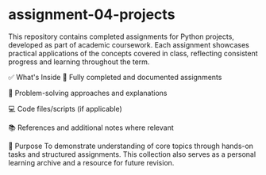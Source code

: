 # assignment-04-projects
This repository contains completed assignments for Python projects, developed as part of academic coursework. Each assignment showcases practical applications of the concepts covered in class, reflecting consistent progress and learning throughout the term.

✅ What's Inside
📄 Fully completed and documented assignments

🧠 Problem-solving approaches and explanations

💻 Code files/scripts (if applicable)

📚 References and additional notes where relevant

🎯 Purpose
To demonstrate understanding of core topics through hands-on tasks and structured assignments. This collection also serves as a personal learning archive and a resource for future revision.

 
